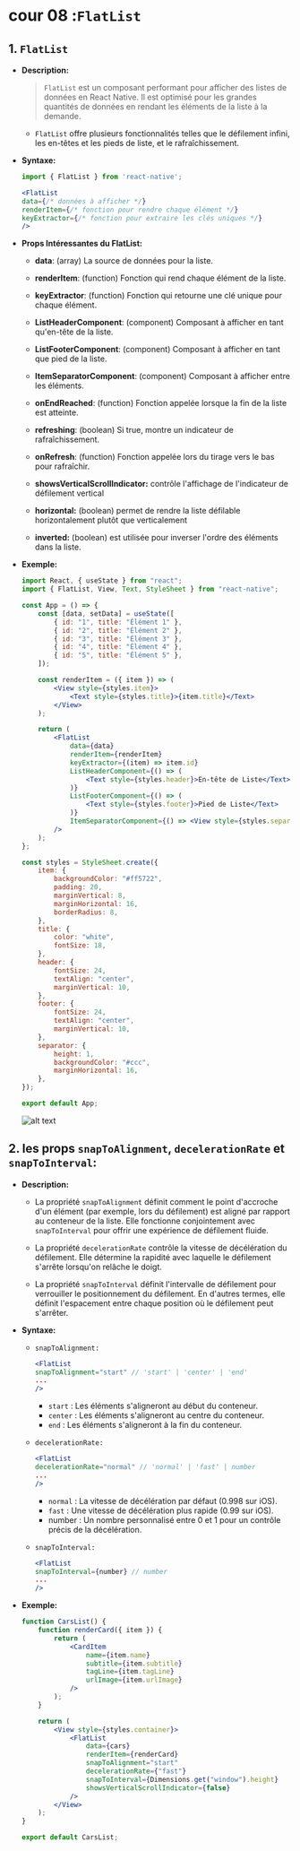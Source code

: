 # cour 08 :**`FlatList`**

## 1. **`FlatList`**

-   **Description:**

    > `FlatList` est un composant performant pour afficher des listes de données en React Native. Il est optimisé pour les grandes quantités de données en rendant les éléments de la liste à la demande.

    -   `FlatList` offre plusieurs fonctionnalités telles que le défilement infini, les en-têtes et les pieds de liste, et le rafraîchissement.

-   **Syntaxe:**

    ```jsx
    import { FlatList } from 'react-native';

    <FlatList
    data={/* données à afficher */}
    renderItem={/* fonction pour rendre chaque élément */}
    keyExtractor={/* fonction pour extraire les clés uniques */}
    />
    ```

-   **Props Intéressantes du FlatList:**

    -   **data**: (array) La source de données pour la liste.
    -   **renderItem**: (function) Fonction qui rend chaque élément de la liste.
    -   **keyExtractor**: (function) Fonction qui retourne une clé unique pour chaque élément.

    -   **ListHeaderComponent**: (component) Composant à afficher en tant qu'en-tête de la liste.
    -   **ListFooterComponent**: (component) Composant à afficher en tant que pied de la liste.
    -   **ItemSeparatorComponent**: (component) Composant à afficher entre les éléments.

    -   **onEndReached**: (function) Fonction appelée lorsque la fin de la liste est atteinte.
    -   **refreshing**: (boolean) Si true, montre un indicateur de rafraîchissement.
    -   **onRefresh**: (function) Fonction appelée lors du tirage vers le bas pour rafraîchir.

    -   **showsVerticalScrollIndicator:** contrôle l'affichage de l'indicateur de défilement vertical
    -   **horizontal:** (boolean) permet de rendre la liste défilable horizontalement plutôt que verticalement
    -   **inverted:** (boolean) est utilisée pour inverser l'ordre des éléments dans la liste.

-   **Exemple:**

    ```jsx
    import React, { useState } from "react";
    import { FlatList, View, Text, StyleSheet } from "react-native";

    const App = () => {
        const [data, setData] = useState([
            { id: "1", title: "Élément 1" },
            { id: "2", title: "Élément 2" },
            { id: "3", title: "Élément 3" },
            { id: "4", title: "Élément 4" },
            { id: "5", title: "Élément 5" },
        ]);

        const renderItem = ({ item }) => (
            <View style={styles.item}>
                <Text style={styles.title}>{item.title}</Text>
            </View>
        );

        return (
            <FlatList
                data={data}
                renderItem={renderItem}
                keyExtractor={(item) => item.id}
                ListHeaderComponent={() => (
                    <Text style={styles.header}>En-tête de Liste</Text>
                )}
                ListFooterComponent={() => (
                    <Text style={styles.footer}>Pied de Liste</Text>
                )}
                ItemSeparatorComponent={() => <View style={styles.separator} />}
            />
        );
    };

    const styles = StyleSheet.create({
        item: {
            backgroundColor: "#ff5722",
            padding: 20,
            marginVertical: 8,
            marginHorizontal: 16,
            borderRadius: 8,
        },
        title: {
            color: "white",
            fontSize: 18,
        },
        header: {
            fontSize: 24,
            textAlign: "center",
            marginVertical: 10,
        },
        footer: {
            fontSize: 24,
            textAlign: "center",
            marginVertical: 10,
        },
        separator: {
            height: 1,
            backgroundColor: "#ccc",
            marginHorizontal: 16,
        },
    });

    export default App;
    ```

    ![alt text](image.png)

## 2. **les props `snapToAlignment`, `decelerationRate` et `snapToInterval`:**

-   **Description:**

    -   La propriété `snapToAlignment` définit comment le point d'accroche d'un élément (par exemple, lors du défilement) est aligné par rapport au conteneur de la liste. Elle fonctionne conjointement avec `snapToInterval` pour offrir une expérience de défilement fluide.

    -   La propriété `decelerationRate` contrôle la vitesse de décélération du défilement. Elle détermine la rapidité avec laquelle le défilement s'arrête lorsqu'on relâche le doigt.

    -   La propriété `snapToInterval` définit l'intervalle de défilement pour verrouiller le positionnement du défilement. En d'autres termes, elle définit l'espacement entre chaque position où le défilement peut s'arrêter.

-   **Syntaxe:**

    -   `snapToAlignment:`

        ```jsx
        <FlatList
        snapToAlignment="start" // 'start' | 'center' | 'end'
        ...
        />
        ```

        -   `start` : Les éléments s'aligneront au début du conteneur.
        -   `center` : Les éléments s'aligneront au centre du conteneur.
        -   `end` : Les éléments s'aligneront à la fin du conteneur.

    -   `decelerationRate:`

        ```jsx
        <FlatList
        decelerationRate="normal" // 'normal' | 'fast' | number
        ...
        />
        ```

        -   `normal` : La vitesse de décélération par défaut (0.998 sur iOS).
        -   `fast` : Une vitesse de décélération plus rapide (0.99 sur iOS).
        -   number : Un nombre personnalisé entre 0 et 1 pour un contrôle précis de la décélération.

    -   `snapToInterval:`

        ```jsx
        <FlatList
        snapToInterval={number} // number
        ...
        />
        ```

-   **Exemple:**

    ```jsx
    function CarsList() {
        function renderCard({ item }) {
            return (
                <CardItem
                    name={item.name}
                    subtitle={item.subtitle}
                    tagLine={item.tagLine}
                    urlImage={item.urlImage}
                />
            );
        }

        return (
            <View style={styles.container}>
                <FlatList
                    data={cars}
                    renderItem={renderCard}
                    snapToAlignment="start"
                    decelerationRate={"fast"}
                    snapToInterval={Dimensions.get("window").height}
                    showsVerticalScrollIndicator={false}
                />
            </View>
        );
    }

    export default CarsList;
    ```
